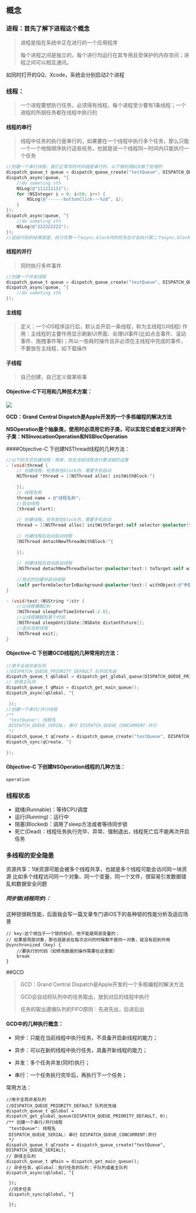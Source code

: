 ## 概念

### 进程：首先了解下进程这个概念

> 进程是指在系统中正在进行的一个应用程序
>
> 每个进程之间是独立的，每个进行均运行在其专用且受保护的内存空间；进程之间可以相互通讯。

如同时打开的QQ、Xcode，系统会分别启动2个进程

### 线程：

> 一个进程要想执行任务，必须得有线程，每个进程至少要有1条线程；一个进程的所胡任务都在线程中执行的

#### 线程的串行

> 线程中任务的执行是串行的，如果要在一个线程中执行多个任务，那么只能一个一个地按顺序执行这些任务，也就是说一个线程同一时间内只能执行一个任务

```objective-c
//创建一个串行线程，我们正常写的代码就是串行的，以下做利用GCD做了处理的
dispatch_queue_t queue = dispatch_queue_create("testQueue", DISPATCH_QUEUE_SERIAL);
dispatch_async(queue, ^{
    //do someting sth
    NSLog(@"111111111");
    for (NSInteger i = 0; i<50; i++) {
        NSLog(@"------buttonClick---%zd", i);
    }
});
dispatch_async(queue, ^{
    //do someting sth
    NSLog(@"222222222");
});
//这段代码的结果就是，执行完第一个async.block内的任务后才会执行第二个async.block
```

#### 线程的并行

> 同时执行多件事件

```objective-c
//创建一个并发线程
dispatch_queue_t queue = dispatch_queue_create("testQueue", DISPATCH_QUEUE_CONCURRENT);
dispatch_async(queue, ^{
    //do someting sth
});
```

#### 主线程

> 定义：一个iOS程序运行后，默认会开启一条线程，称为主线程(UI线程)
> 作用：主线程的主要作用显示刷新UI界面、处理UI事件(比如点击事件、滚动事件、拖拽事件等)；所以一些耗时操作且非必须在主线程中完成的事件，不要放在主线程，如下载操作

#### 子线程

> 自己创建，自己定义做某些事

#### Objective-C下可用和几种技术方案：

![](https://blogimage-1257063273.cos.ap-guangzhou.myqcloud.com/20190224165230.png)

**GCD：Grand Central Dispatch是Apple开发的一个多核编程的解决方法**

**NSOperation是个抽象类，使用时必须用它的子类，可以实现它或者定义好两个子类：NSInvocationOperation和NSBlocOperation**

####Objective-C 下创建NSThread线程的几种方法：

```objective-c
//以下的方式创建线程：简单，但无法结线程进行更详细的设置
- (void)thread {
    // 创建线程，任务放在block内，需要手机启动
    NSThread *thread = [[NSThread alloc] initWithBlock:^{
        
    }];
    // 线程名称
    thread.name = @"线程名称";
    //启动线程
    [thread start];
    
    // 创建线程，任务放在block内，需要手机启动
    thread = [[NSThread alloc] initWithTarget:self selector:@selector(test:) object:@"参数"];
    
    // 创建线程后自动启动线程
    [NSThread detachNewThreadWithBlock:^{
        
    }];
    
    // 创建线程后自动启动线程
    [NSThread detachNewThreadSelector:@selector(test:) toTarget:self withObject:@"参数"];
    
    //隐式的创建并启动线程
    [self performSelectorInBackground:@selector(test:) withObject:@"参数"];
}

- (void)test:(NSString *)str { 
    //让线程睡眠2秒
	[NSThread sleepForTimeInterval:2.0];
	//让线程睡眠到某个时间
	[NSThread sleepUntilDate:[NSDate distantFuture]];
    //退出当前线程
    [NSThread exit];
}
```

#### Objective-C 下创建GCD线程的几种常用的方法：

```objective-c
//用于全局并发队列
//DISPATCH_QUEUE_PRIORITY_DEFAULT 队列优先级
dispatch_queue_t qGlobal = dispatch_get_global_queue(DISPATCH_QUEUE_PRIORITY_DEFAULT, 0);
// 获得主队列
dispatch_queue_t qMain = dispatch_get_main_queue();
dispatch_async(qGlobal, ^{
    
 });
//创建一个串行/并行线程
/**
 "testQueue": 线程名
 DISPATCH_QUEUE_SERIAL: 串行 DISPATCH_QUEUE_CONCURRENT:并行
 */
dispatch_queue_t qCreate = dispatch_queue_create("testQueue", DISPATCH_QUEUE_SERIAL);
dispatch_sync(qCreate, ^{
    
});
```

#### Objective-C 下创建NSOperation线程的几种方法：

```objective-c
operation
```

### 线程状态

* 就绪(Runnable)：等待CPU调度
* 运行(Running)：运行中
* 阻塞(Blocked)：调用了sleep方法或者等待同步锁
* 死亡(Dead)：线程任务执行完毕、异常、强制退出，线程死亡后不能再次开启任务

### 多线程的安全隐患

资源共享：1块资源可能会被多个线程共享，也就是多个线程可能会访问同一块资源
比如多个线程访问同一个对象、同一个变量、同一个文件，很容易引发数据错乱和数据安全问题

##### 同步锁(线程同步)：

​      这种锁很耗性能，后面我会写一篇文章专门讲iOS下的各种锁的性能分析及适应场景

```
// key:这个相当于一个锁的标识，他不能是局部变量的；
// 如果是局部对象，那也就是说在每次访问的时候都不是同一对象，就没有启到作用
@synchronized (key) {
    //要执行的代码（如修改数据的操作需要在这里面）
    break
}
```

##GCD

> GCD：Grand Central Dispatch是Apple开发的一个多核编程的解决方法
>
> GCD会自动将队列中的任务取出，放到对应的线程中执行
>
> 任务的取出遵循队列的FIFO原则：先进先出，后进后出

#### GCD中的几种执行概念：

* 同步：只能在当前线程中执行任务，不具备开启新线程的能力；

* 异步：可以在新的线程中执行任务，具备开新线程的能力；

* 并发：多个任务并发(同时)执行；

* 串行：一个任务执行完毕后，再执行下一个任务；

常用方法：

```
//用于全局并发队列
//DISPATCH_QUEUE_PRIORITY_DEFAULT 队列优先级
dispatch_queue_t qGlobal = dispatch_get_global_queue(DISPATCH_QUEUE_PRIORITY_DEFAULT, 0);
/** 创建一个串行/并行线程
 "testQueue": 线程名
 DISPATCH_QUEUE_SERIAL: 串行 DISPATCH_QUEUE_CONCURRENT:并行
 */
dispatch_queue_t qCreate = dispatch_queue_create("testQueue", DISPATCH_QUEUE_SERIAL);
// 获得主队列
dispatch_queue_t qMain = dispatch_get_main_queue();
// 异步任务，qGlobal：执行任务的队列：子队列或者主队列
dispatch_async(qGlobal, ^{
    
 });
 //同步任务
 dispatch_sync(qGlobal, ^{
    
 });
```



